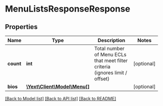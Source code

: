 # MenuListsResponseResponse

## Properties
Name | Type | Description | Notes
------------ | ------------- | ------------- | -------------
**count** | **int** | Total number of Menu ECLs that meet filter criteria (ignores limit / offset) | [optional] 
**bios** | [**\Yext\Client\Model\Menu[]**](Menu.md) |  | [optional] 

[[Back to Model list]](../README.md#documentation-for-models) [[Back to API list]](../README.md#documentation-for-api-endpoints) [[Back to README]](../README.md)


